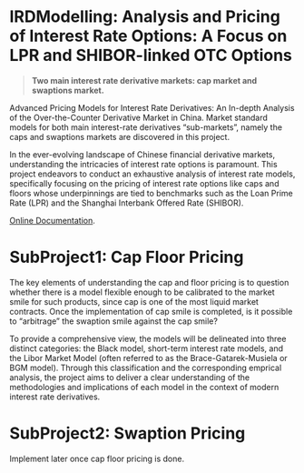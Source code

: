 # IRDModelling: Analysis and Pricing of Interest Rate Options: A Focus on LPR and SHIBOR-linked OTC Options

> **Two main interest rate derivative markets: cap market and swaptions market.**

Advanced Pricing Models for Interest Rate Derivatives: An In-depth Analysis of the Over-the-Counter Derivative Market in China. Market standard models for both main interest-rate derivatives “sub-markets”, namely the caps and swaptions markets are discovered in this project.

In the ever-evolving landscape of Chinese financial derivative markets, understanding the intricacies of interest rate options is paramount. This project endeavors to conduct an exhaustive analysis of interest rate models, specifically focusing on the pricing of interest rate options like caps and floors whose underpinnings are tied to benchmarks such as the Loan Prime Rate (LPR) and the Shanghai Interbank Offered Rate (SHIBOR).

[Online Documentation](https://irdpricingbetaversion.readthedocs.io/en/latest/).

# SubProject1: Cap Floor Pricing

The key elements of understanding the cap and floor pricing is to question whether there is a model flexible enough to be calibrated to the market smile for such products, since cap is one of the most liquid market contracts. Once the implementation of cap smile is completed, is it possible to “arbitrage” the swaption smile against the cap smile? 

To provide a comprehensive view, the models will be delineated into three distinct categories: the Black model, short-term interest rate models, and the Libor Market Model (often referred to as the Brace-Gatarek-Musiela or BGM model). Through this classification and the corresponding emprical analysis, the project aims to deliver a clear understanding of the methodologies and implications of each model in the context of modern interest rate derivatives.

# SubProject2: Swaption Pricing

Implement later once cap floor pricing is done.